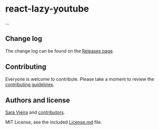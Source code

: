 # react-lazy-youtube

...

## Change log

The change log can be found on the [Releases page](https://github.com/https://github.com/SaraVieira/react-lazy-youtube/releases).

## Contributing

Everyone is welcome to contribute. Please take a moment to review the [contributing guidelines](Contributing.md).

## Authors and license

[Sara Vieira](https://iamsaravieira.com) and [contributors](https://github.com/https://github.com/SaraVieira/react-lazy-youtube/graphs/contributors).

MIT License, see the included [License.md](License.md) file.

